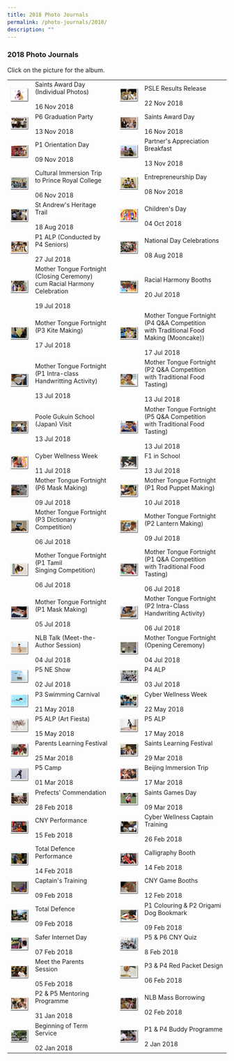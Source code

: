 ```yaml
---
title: 2018 Photo Journals
permalink: /photo-journals/2018/
description: ""
---
```

### 2018 Photo Journals

Click on the picture for the album.

|  	|  	|  	|  	|  	|
|---	|---	|---	|---	|---	|
| <a href="web"><img style="width:99%" src="/images/pj200.png"></a>  	 	| Saints Award Day (Individual Photos)<br><br>16 Nov 2018 	|  	| <a href="web"><img style="width:99%" src="/images/pj201.png"></a> 	| PSLE Results Release<br><br>22 Nov 2018 	|
| <a href="web"><img style="width:99%" src="/images/pj202.png"></a>  	| P6 Graduation Party<br><br>13 Nov 2018 	|  	| <a href="web"><img style="width:99%" src="/images/pj203.png"></a>  	| Saints Award Day<br><br>16 Nov 2018 	|
| <a href="web"><img style="width:99%" src="/images/pj204.png"></a>  	| P1 Orientation Day<br><br>09 Nov 2018 	|  	| <a href="web"><img style="width:99%" src="/images/pj205.png"></a>  	| Partner's Appreciation Breakfast<br><br>13 Nov 2018 	|
| <a href="web"><img style="width:99%" src="/images/pj206.png"></a>  	| Cultural Immersion Trip to Prince Royal College<br><br>06 Nov 2018 	|  	| <a href="web"><img style="width:99%" src="/images/pj207.png"></a>  	| Entrepreneurship Day<br><br>08 Nov 2018 	|
| <a href="web"><img style="width:99%" src="/images/pj208.png"></a>  	| St Andrew's Heritage Trail<br><br>18 Aug 2018 	|  	| <a href="web"><img style="width:99%" src="/images/pj209.png"></a>  	| Children's Day<br><br>04 Oct 2018 	|
| <a href="web"><img style="width:99%" src="/images/pj210.png"></a>  	| P1 ALP (Conducted by P4 Seniors)<br><br>27 Jul 2018 	|  	| <a href="web"><img style="width:99%" src="/images/pj211.png"></a>  	| National Day Celebrations<br><br>08 Aug 2018 	|
| <a href="web"><img style="width:99%" src="/images/pj212.png"></a>  	| Mother Tongue Fortnight (Closing Ceremony)<br>cum Racial Harmony Celebration<br><br>19 Jul 2018 	|  	| <a href="web"><img style="width:99%" src="/images/pj213.png"></a>  	| Racial Harmony Booths<br><br>20 Jul 2018 	|
| <a href="web"><img style="width:99%" src="/images/pj214.png"></a>  	| Mother Tongue Fortnight (P3 Kite Making)<br><br>17 Jul 2018 	|  	| <a href="web"><img style="width:99%" src="/images/pj215.png"></a>  	| Mother Tongue Fortnight (P4 Q&A Competition<br>with Traditional Food Making (Mooncake))<br><br>17 Jul 2018 	|
| <a href="web"><img style="width:99%" src="/images/pj216.png"></a>  	| Mother Tongue Fortnight (P1 Intra-class<br>Handwritting Activity)<br><br>13 Jul 2018 	|  	| <a href="web"><img style="width:99%" src="/images/pj217.png"></a>  	| Mother Tongue Fortnight (P2 Q&A Competition<br>with Traditional Food Tasting)<br><br>13 Jul 2018 	|
| <a href="web"><img style="width:99%" src="/images/pj218.png"></a>  	| Poole Gukuin School (Japan) Visit<br><br>13 Jul 2018 	|  	| <a href="web"><img style="width:99%" src="/images/pj219.png"></a>  	| Mother Tongue Fortnight (P5 Q&A Competition<br>with Traditional Food Tasting)<br><br>13 Jul 2018 	|
| <a href="web"><img style="width:99%" src="/images/pj220.png"></a>  	| Cyber Wellness Week<br><br>11 Jul 2018 	|  	| <a href="web"><img style="width:99%" src="/images/pj221.png"></a>  	| F1 in School<br><br>13 Jul 2018 	|
| <a href="web"><img style="width:99%" src="/images/pj222.png"></a>  	| Mother Tongue Fortnight (P6 Mask Making)<br><br>09 Jul 2018 	|  	| <a href="web"><img style="width:99%" src="/images/pj223.png"></a>  	| Mother Tongue Fortnight (P1 Rod Puppet Making)<br><br>10 Jul 2018 	|
| <a href="web"><img style="width:99%" src="/images/pj224.png"></a>  	| Mother Tongue Fortnight (P3 Dictionary<br>Competition)<br><br>06 Jul 2018 	|  	| <a href="web"><img style="width:99%" src="/images/pj225.png"></a>  	| Mother Tongue Fortnight (P2 Lantern Making)<br><br>09 Jul 2018 	|
| <a href="web"><img style="width:99%" src="/images/pj226.png"></a>  	| Mother Tongue Fortnight (P1 Tamil<br>Singing Competition)<br><br>06 Jul 2018 	|  	| <a href="web"><img style="width:99%" src="/images/pj227.png"></a>  	| Mother Tongue Fortnight (P1 Q&A Competition<br>with Traditional Food Tasting)<br><br>06 Jul 2018 	|
| <a href="web"><img style="width:99%" src="/images/pj228.png"></a>  	| Mother Tongue Fortnight (P1 Mask Making)<br><br>05 Jul 2018 	|  	| <a href="web"><img style="width:99%" src="/images/pj229.png"></a>  	| Mother Tongue Fortnight (P2 Intra-Class<br>Handwriting Activity)<br><br>06 Jul 2018 	|
| <a href="web"><img style="width:99%" src="/images/pj230.png"></a>  	| NLB Talk (Meet-the-Author Session)<br><br>04 Jul 2018 	|  	| <a href="web"><img style="width:99%" src="/images/pj231.png"></a>  	| Mother Tongue Fortnight (Opening Ceremony)<br><br>04 Jul 2018 	|
| <a href="web"><img style="width:99%" src="/images/pj232.png"></a>  	| P5 NE Show<br><br>02 Jul 2018 	|  	| <a href="web"><img style="width:99%" src="/images/pj233.png"></a>  	| P4 ALP<br><br>03 Jul 2018 	|
| <a href="web"><img style="width:99%" src="/images/pj234.png"></a>  	| P3 Swimming Carnival<br><br>21 May 2018 	|  	| <a href="web"><img style="width:99%" src="/images/pj235.png"></a>  	| Cyber Wellness Week<br><br>22 May 2018 	|
| <a href="web"><img style="width:99%" src="/images/pj236.png"></a>  	| P5 ALP (Art Fiesta)<br><br>15 May 2018 	|  	| <a href="web"><img style="width:99%" src="/images/pj237.png"></a>  	| P5 ALP<br><br>17 May 2018 	|
| <a href="web"><img style="width:99%" src="/images/pj238.png"></a>  	| Parents Learning Festival<br><br>25 Mar 2018 	|  	| <a href="web"><img style="width:99%" src="/images/pj239.png"></a>  	| Saints Learning Festival<br><br>29 Mar 2018<br> 	|
| <a href="web"><img style="width:99%" src="/images/pj240.png"></a>  	| P5 Camp<br><br>01 Mar 2018  	|  	| <a href="web"><img style="width:99%" src="/images/pj241.png"></a>  	| Beijing Immersion Trip<br><br>17 Mar 2018 	|
| <a href="web"><img style="width:99%" src="/images/pj242.png"></a>  	| Prefects' Commendation<br><br>28 Feb 2018 	|  	| <a href="web"><img style="width:99%" src="/images/pj243.png"></a>  	| Saints Games Day<br><br>09 Mar 2018 	|
| <a href="web"><img style="width:99%" src="/images/pj244.png"></a>  	| CNY Performance<br><br>15 Feb 2018<br> 	|  	| <a href="web"><img style="width:99%" src="/images/pj245.png"></a>  	| Cyber Wellness Captain Training<br><br>26 Feb 2018<br> 	|
| <a href="web"><img style="width:99%" src="/images/pj246.png"></a>  	| Total Defence Performance<br><br>14 Feb 2018 	|  	| <a href="web"><img style="width:99%" src="/images/pj247.png"></a>  	| Calligraphy Booth<br><br>14 Feb 2018 	|
| <a href="web"><img style="width:99%" src="/images/pj248.png"></a>  	| Captain's Training<br><br>09 Feb 2018 	|  	| <a href="web"><img style="width:99%" src="/images/pj249.png"></a>  	| CNY Game Booths<br><br>12 Feb 2018 	|
| <a href="web"><img style="width:99%" src="/images/pj250.png"></a>  	| Total Defence<br><br>09 Feb 2018<br> 	|  	| <a href="web"><img style="width:99%" src="/images/pj251.png"></a>  	| P1 Colouring & P2 Origami Dog Bookmark<br><br>09 Feb 2018 	|
| <a href="web"><img style="width:99%" src="/images/pj252.png"></a>  	| Safer Internet Day<br><br>07 Feb 2018 	|  	| <a href="web"><img style="width:99%" src="/images/pj253.png"></a>  	| P5 & P6 CNY Quiz<br><br>8 Feb 2018 	|
| <a href="web"><img style="width:99%" src="/images/pj254.png"></a>  	| Meet the Parents Session<br><br>05 Feb 2018 	|  	| <a href="web"><img style="width:99%" src="/images/pj255.png"></a>  	| P3 & P4 Red Packet Design<br><br>06 Feb 2018 	|
| <a href="web"><img style="width:99%" src="/images/pj256.png"></a>  	| P2 & P5 Mentoring Programme<br><br>31 Jan 2018<br> 	|  	| <a href="web"><img style="width:99%" src="/images/pj257.png"></a>  	| NLB Mass Borrowing<br><br>02 Feb 2018 	|
| <a href="web"><img style="width:99%" src="/images/pj258.png"></a>  	| Beginning of Term Service<br><br>02 Jan 2018  	|   	| <a href="web"><img style="width:99%" src="/images/pj259.png"></a>  	| P1 & P4 Buddy Programme<br><br>2 Jan 2018 	|